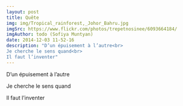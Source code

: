```yaml
---
layout: post
title: Quête
img: img/Tropical_rainforest,_Johor_Bahru.jpg
imgSrc: https://www.flickr.com/photos/trepetnosinee/6093664184/
imgAuthor: todo (Sofiya Muntyan)
date: 2014-12-03 11-52-16
description: "D’un épuisement à l’autre<br>
Je cherche le sens quand<br>
Il faut l’inventer"
---
```

D’un épuisement à l’autre

Je cherche le sens quand

Il faut l’inventer
